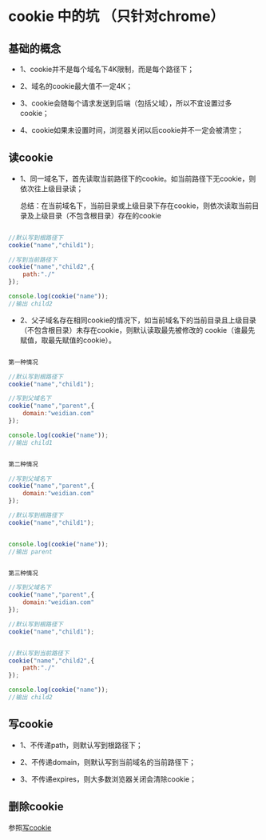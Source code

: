 # cookie 中的坑 （只针对chrome）

## 基础的概念

- 1、cookie并不是每个域名下4K限制，而是每个路径下；

- 2、域名的cookie最大值不一定4K；

- 3、cookie会随每个请求发送到后端（包括父域），所以不宜设置过多cookie；

- 4、cookie如果未设置时间，浏览器关闭以后cookie并不一定会被清空；


## 读cookie

- 1、同一域名下，首先读取当前路径下的cookie。如当前路径下无cookie，则依次往上级目录读；

	总结：在当前域名下，当前目录或上级目录下存在cookie，则依次读取当前目录及上级目录（不包含根目录）存在的cookie

```javascript

//默认写到根路径下
cookie("name","child1");	

//写到当前路径下
cookie("name","child2",{
	path:"./"
});	

console.log(cookie("name"));
//输出 child2

```

- 2、父子域名存在相同cookie的情况下，如当前域名下的当前目录且上级目录（不包含根目录）未存在cookie，则默认读取最先被修改的 cookie（谁最先赋值，取最先赋值的cookie）。

```javascript

第一种情况

//默认写到根路径下
cookie("name","child1");	

//写到父域名下
cookie("name","parent",{
	domain:"weidian.com"
});	

console.log(cookie("name"));
//输出 child1


第二种情况

//写到父域名下
cookie("name","parent",{
	domain:"weidian.com"
});	

//默认写到根路径下
cookie("name","child1");	


console.log(cookie("name"));
//输出 parent


第三种情况

//写到父域名下
cookie("name","parent",{
	domain:"weidian.com"
});	

//默认写到根路径下
cookie("name","child1");	


//默认写到当前路径下
cookie("name","child2",{
	path:"./"
});	

console.log(cookie("name"));
//输出 child2
```

## 写cookie

- 1、不传递path，则默认写到根路径下；

- 2、不传递domain，则默认写到当前域名的当前路径下；

- 3、不传递expires，则大多数浏览器关闭会清除cookie；

## 删除cookie

参照[写cookie](#写cookie)